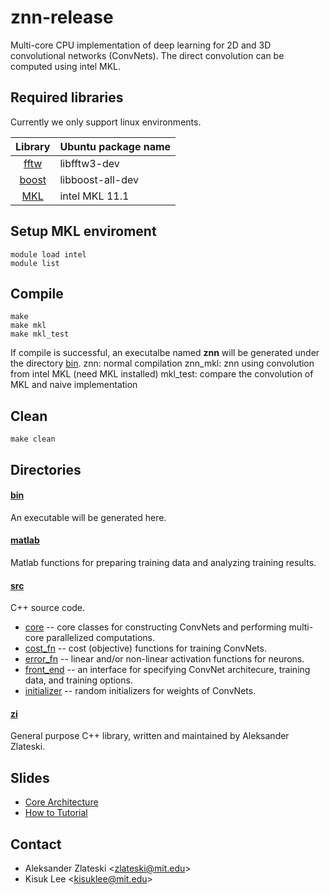 znn-release
===========
Multi-core CPU implementation of deep learning for 2D and 3D convolutional networks (ConvNets).
The direct convolution can be computed using intel MKL.



Required libraries
------------------
Currently we only support linux environments.

|Library|Ubuntu package name|
|:-----:|-------------------|
|[fftw](http://www.fftw.org/)|libfftw3-dev|
|[boost](http://www.boost.org/)|libboost-all-dev|
|[MKL](https://software.intel.com/en-us/intel-mkl)|intel MKL 11.1|


Setup MKL enviroment
---------------
    module load intel
    module list

Compile
---------------
    make
    make mkl
    make mkl_test

If compile is successful, an executalbe named **znn** will be generated under the directory [bin](./bin/).
znn:        normal compilation
znn_mkl:    znn using convolution from intel MKL (need MKL installed)
mkl_test:   compare the convolution of MKL and naive implementation

Clean
---------------
    make clean

Directories
-----------
#### [bin](./bin/)
An executable will be generated here.

#### [matlab](./matlab/)
Matlab functions for preparing training data and analyzing training results.

#### [src](./src/)
C++ source code.
* [core](./src/core) -- core classes for constructing ConvNets and performing multi-core parallelized computations.
* [cost_fn](./src/cost_fn/) -- cost (objective) functions for training ConvNets.
* [error_fn](./src/error_fn/) -- linear and/or non-linear activation functions for neurons.
* [front_end](./src/front_end/) -- an interface for specifying ConvNet architecure, training data, and training options.
* [initializer](./src/initializer/) -- random initializers for weights of ConvNets.

#### [zi](./zi/) 
General purpose C++ library, written and maintained by Aleksander Zlateski.



Slides
------
* [Core Architecture](https://docs.google.com/presentation/d/1O1Xkyx71eUAZnNa784wvEKzqF7-lon7qSbAWZGRKg4E/edit)
* [How to Tutorial](https://docs.google.com/presentation/d/1yPQ5xDkhHeyfL7Xt4TvoEiJzHkpoas-as5nWO48hjrQ/edit)


Contact
-------
* Aleksander Zlateski \<zlateski@mit.edu\>
* Kisuk Lee \<kisuklee@mit.edu\>
